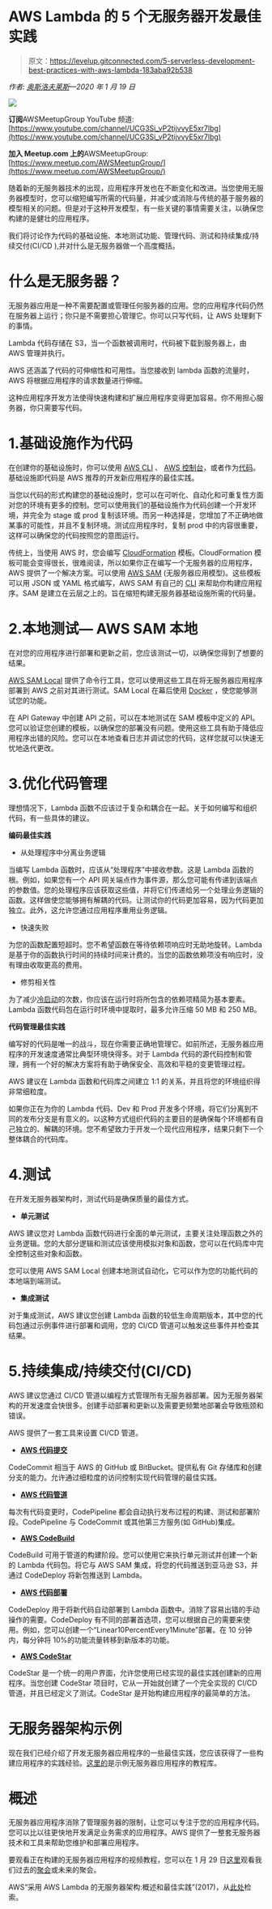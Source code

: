 # AWS Lambda 的 5 个无服务器开发最佳实践

> 原文：<https://levelup.gitconnected.com/5-serverless-development-best-practices-with-aws-lambda-183aba92b538>

*作者:* [*奥斯洛夫莱斯*](https://www.linkedin.com/in/austin-loveless/)*—2020 年 1 月 19 日*

![](img/ce2f4551d268065900abdd30db3e622c.png)

**订阅**AWSMeetupGroup YouTube 频道:[https://www.youtube.com/channel/UCG3Si_vP2tijvvyE5xr7lbg](https://www.youtube.com/channel/UCG3Si_vP2tijvvyE5xr7lbg)

**加入 Meetup.com 上的**AWSMeetupGroup:
[https://www.meetup.com/AWSMeetupGroup/](https://www.meetup.com/AWSMeetupGroup/)

随着新的无服务器技术的出现，应用程序开发也在不断变化和改进。当您使用无服务器模型时，您可以缩短编写所需的代码量，并减少或消除与传统的基于服务器的模型相关的问题。但是对于这种开发模型，有一些关键的事情需要关注，以确保您构建的是健壮的应用程序。

我们将讨论作为代码的基础设施、本地测试功能、管理代码、测试和持续集成/持续交付(CI/CD ),并对什么是无服务器做一个高度概括。

# 什么是无服务器？

无服务器应用是一种不需要配置或管理任何服务器的应用。您的应用程序代码仍然在服务器上运行；你只是不需要担心管理它。你可以只写代码，让 AWS 处理剩下的事情。

Lambda 代码存储在 S3，当一个函数被调用时，代码被下载到服务器上，由 AWS 管理并执行。

AWS 还涵盖了代码的可伸缩性和可用性。当您接收到 lambda 函数的流量时，AWS 将根据应用程序的请求数量进行伸缩。

这种应用程序开发方法使得快速构建和扩展应用程序变得更加容易。你不用担心服务器，你只需要写代码。

# 1.基础设施作为代码

在创建你的基础设施时，你可以使用 [AWS CLI](https://aws.amazon.com/cli/) 、 [AWS 控制台](https://aws.amazon.com/)，或者作为[代码](https://aws.amazon.com/cloudformation)。基础设施即代码是 AWS 推荐的开发新应用程序的最佳实践。

当您以代码的形式构建您的基础设施时，您可以在可听化、自动化和可重复性方面对您的环境有更多的控制。您可以使用我们的基础设施作为代码创建一个开发环境，并完全为 stage 或 prod 复制该环境。而另一种选择是，您增加了不正确地做某事的可能性，并且不复制环境。测试应用程序时，复制 prod 中的内容很重要，这样可以确保您的代码按照您的意图运行。

传统上，当使用 AWS 时，您会编写 [CloudFormation](https://aws.amazon.com/cloudformation/) 模板。CloudFormation 模板可能会变得很长，很难阅读，所以如果你正在编写一个无服务器的应用程序，AWS 提供了一个解决方案。可以使用 [AWS SAM](https://aws.amazon.com/serverless/sam/) (无服务器应用模型)。这些模板可以用 JSON 或 YAML 格式编写，AWS SAM 有自己的 [CLI](https://docs.aws.amazon.com/serverless-application-model/latest/developerguide/serverless-sam-cli-install.html) 来帮助你构建应用程序。SAM 是建立在云层之上的。旨在缩短构建无服务器基础设施所需的代码量。

# 2.本地测试— AWS SAM 本地

在对您的应用程序进行部署和更新之前，您应该测试一切，以确保您得到了想要的结果。

[AWS SAM Local](https://github.com/awslabs/aws-sam-cli) 提供了命令行工具，您可以使用这些工具在将无服务器应用程序部署到 AWS 之前对其进行测试。SAM Local 在幕后使用 [Docker](https://medium.com/analytics-vidhya/intro-to-docker-1855b825de5e) ，使您能够测试您的功能。

在 API Gateway 中创建 API 之前，可以在本地测试在 SAM 模板中定义的 API。您可以验证您创建的模板，以确保您的部署没有问题。使用这些工具有助于降低应用程序出错的风险。您可以在本地查看日志并调试您的代码，这样您就可以快速无忧地迭代更改。

# 3.优化代码管理

理想情况下，Lambda 函数不应该过于复杂和耦合在一起。关于如何编写和组织代码，有一些具体的建议。

**编码最佳实践**

*   从处理程序中分离业务逻辑

当编写 Lambda 函数时，应该从“处理程序”中接收参数。这是 Lambda 函数的根。例如，如果您有一个 API 网关端点作为事件源，那么您可能有传递到该端点的参数值。您的处理程序应该获取这些值，并将它们传递给另一个处理业务逻辑的函数。这样做使您能够拥有解耦的代码。让测试你的代码更加容易，因为代码更加独立。此外，这允许您通过应用程序重用业务逻辑。

*   快速失败

为您的函数配置短超时。您不希望函数在等待依赖项响应时无助地旋转。Lambda 是基于你的函数执行时间的持续时间来计费的。当您的函数依赖项没有响应时，没有理由收取更高的费用。

*   修剪相关性

为了减少[冷启动](https://mikhail.io/serverless/coldstarts/aws/)的次数，你应该在运行时将所包含的依赖项精简为基本要素。Lambda 函数代码包在运行时环境中提取时，最多允许压缩 50 MB 和 250 MB。

**代码管理最佳实践**

编写好的代码是唯一的战斗，现在你需要正确地管理它。如前所述，无服务器应用程序的开发速度通常比典型环境快得多。对于 Lambda 代码的源代码控制和管理，拥有一个好的解决方案将有助于确保安全、高效和平稳的变更管理过程。

AWS 建议在 Lambda 函数和代码库之间建立 1:1 的关系，并且将您的环境组织得非常细粒度。

如果你正在为你的 Lambda 代码、Dev 和 Prod 开发多个环境，将它们分离到不同的发布分支是有意义的。以这种方式组织代码的主要目的是确保每个环境都有自己独立的、解耦的环境。您不希望致力于开发一个现代应用程序，结果只剩下一个整体耦合的代码库。

# 4.测试

在开发无服务器架构时，测试代码是确保质量的最佳方式。

*   **单元测试**

AWS 建议您对 Lambda 函数代码进行全面的单元测试，主要关注处理函数之外的业务逻辑。您的大部分逻辑和测试应该使用模拟对象和函数，您可以在代码库中完全控制这些对象和函数。

您可以使用 AWS SAM Local 创建本地测试自动化，它可以作为您的功能代码的本地端到端测试。

*   **集成测试**

对于集成测试，AWS 建议您创建 Lambda 函数的较低生命周期版本，其中您的代码包通过示例事件进行部署和调用，您的 CI/CD 管道可以触发这些事件并检查其结果。

# 5.持续集成/持续交付(CI/CD)

AWS 建议您通过 CI/CD 管道以编程方式管理所有无服务器部署。因为无服务器架构的开发速度会快很多。创建手动部署和更新以及需要更频繁地部署会导致瓶颈和错误。

AWS 提供了一套工具来设置 CI/CD 管道。

*   [**AWS 代码提交**](https://aws.amazon.com/codecommit/)

CodeCommit 相当于 AWS 的 GitHub 或 BitBucket。提供私有 Git 存储库和创建分支的能力。允许通过细粒度的访问控制实现代码管理的最佳实践。

*   [**AWS 代码管道**](https://aws.amazon.com/codepipeline/)

每次有代码变更时，CodePipeline 都会自动执行发布过程的构建、测试和部署阶段。CodePipeline 与 CodeCommit 或其他第三方服务(如 GitHub)集成。

*   [**AWS CodeBuild**](https://aws.amazon.com/codebuild/)

CodeBuild 可用于管道的构建阶段。您可以使用它来执行单元测试并创建一个新的 Lambda 代码包。将它与 AWS SAM 集成，将您的代码推送到亚马逊 S3，并通过 CodeDeploy 将新包推送到 Lambda。

*   [**AWS 代码部署**](https://aws.amazon.com/codedeploy/)

CodeDeploy 用于将新代码自动部署到 Lambda 函数中。消除了容易出错的手动操作的需要。CodeDeploy 有不同的部署首选项，您可以根据自己的需要来使用。例如，您可以创建一个“Linear10PercentEvery1Minute”部署。在 10 分钟内，每分钟将 10%的功能流量转移到新版本的功能。

*   [**AWS CodeStar**](https://aws.amazon.com/codestar/)

CodeStar 是一个统一的用户界面，允许您使用已经实现的最佳实践创建新的应用程序。当您创建 CodeStar 项目时，它从一开始就创建了一个完全实现的 CI/CD 管道，并且已经定义了测试。CodeStar 是开始构建应用程序的最简单的方法。

# 无服务器架构示例

现在我们已经介绍了开发无服务器应用程序的一些最佳实践，您应该获得了一些构建应用程序的实践经验。[这里的](https://github.com/aws-samples/aws-serverless-workshops)是示例无服务器应用程序的教程库。

# 概述

无服务器应用程序消除了管理服务器的限制，让您可以专注于您的应用程序代码。您可以比以往更快地开发满足业务需求的应用程序。AWS 提供了一整套无服务器技术和工具来帮助您维护和部署应用程序。

要观看正在构建的无服务器应用程序的视频教程，您可以在 1 月 29 日[这里](https://www.youtube.com/watch?v=V451xs5OccA&feature=youtu.be)观看我们过去的[聚会](https://www.youtube.com/watch?v=Gpp7NS1ngmA&t=1504s)或未来的聚会。

AWS“采用 AWS Lambda 的无服务器架构:概述和最佳实践”(2017)，从[此处](https://d1.awsstatic.com/whitepapers/serverless-architectures-with-aws-lambda.pdf?did=wp_card&trk=wp_card)检索。